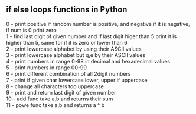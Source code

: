 ## if else loops functions in Python <br />
0 - print positive if random number is positive, and negative if it is negative, if num is 0 print zero <br />
1 - find last digit of given number and if last digit higer than 5 print it is higher than 5, same for if it is zero or lower than 6 <br />
2 - print lowercase alphabet by using their ASCII values <br />
3 - print lowercase alphabet but q,e by their ASCII values <br />
4 - print numbers in range 0-98 in decimal and hexadecimal values <br />
5 - print numbers in range 00-99 <br />
6 - print different combination of all 2digit numbers <br />
7 - print if given char lowercase lower, upper if uppercase <br />
8 - change all characters too uppercase <br />
9 - print and return last digit of given number <br />
10 - add func take a,b and returns their sum <br />
11 - powe func take a,b and returns a ^ b <br />
